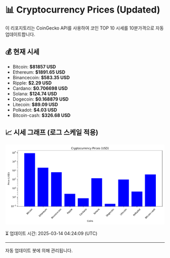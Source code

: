 
# 📊 Cryptocurrency Prices (Updated)

이 리포지토리는 CoinGecko API를 사용하여 코인 TOP 10 시세를 10분가격으로 자동 업데이트합니다.

## 💰 현재 시세
- Bitcoin: **$81857 USD**
- Ethereum: **$1891.65 USD**
- Binancecoin: **$583.35 USD**
- Ripple: **$2.29 USD**
- Cardano: **$0.706698 USD**
- Solana: **$124.74 USD**
- Dogecoin: **$0.168879 USD**
- Litecoin: **$89.09 USD**
- Polkadot: **$4.03 USD**
- Bitcoin-cash: **$326.68 USD**

## 📈 시세 그래프 (로그 스케일 적용)
![Crypto Prices](crypto_prices.png)

⏳ 업데이트 시간: 2025-03-14 04:24:09 (UTC)

---
자동 업데이트 봇에 의해 관리됩니다.
